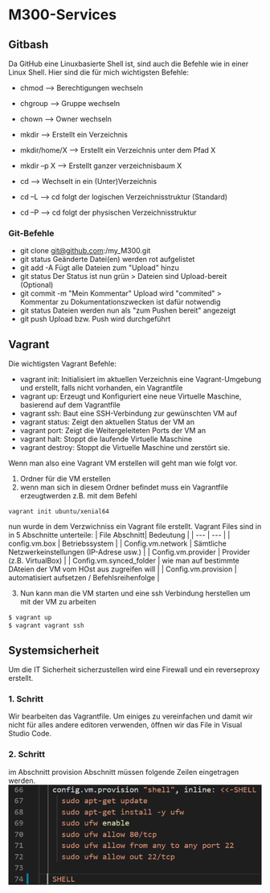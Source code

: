 # M300-Services

## Gitbash

Da GitHub eine Linuxbasierte Shell ist, sind auch die Befehle wie in einer Linux Shell. Hier sind die für mich wichtigsten Befehle:

* chmod --> Berechtigungen wechseln
* chgroup --> 		Gruppe wechseln
* chown	-->	Owner wechseln

* mkdir	-->	Erstellt ein Verzeichnis
* mkdir/home/X -->	Erstellt ein Verzeichnis unter dem Pfad X
* mkdir –p X --> 		Erstellt ganzer verzeichnisbaum X
* cd --> Wechselt in ein (Unter)Verzeichnis
* cd –L	-->	cd folgt der logischen Verzeichnisstruktur (Standard)
* cd –P	-->	cd folgt der physischen Verzeichnisstruktur

### Git-Befehle

*  git clone git@github.com:<Ihr Name>/my_M300.git
*  git status                       Geänderte Datei(en) werden rot aufgelistet
*  git add -A                      Fügt alle Dateien zum "Upload" hinzu
*  git status                      Der Status ist nun grün > Dateien sind Upload-bereit (Optional) 
*  git commit -m "Mein Kommentar"  Upload wird "commited" > Kommentar zu Dokumentationszwecken ist dafür notwendig
*  git status                      Dateien werden nun als "zum Pushen bereit" angezeigt
*  git push                        Upload bzw. Push wird durchgeführt

## Vagrant

Die wichtigsten Vagrant Befehle:

* vagrant init:       Initialisiert im aktuellen Verzeichnis eine Vagrant-Umgebung und erstellt, falls nicht vorhanden, ein Vagrantfile
* vagrant up:         Erzeugt und Konfiguriert eine neue Virtuelle Maschine, basierend auf dem Vagrantfile
* vagrant ssh:        Baut eine SSH-Verbindung zur gewünschten VM auf
* vagrant status:     Zeigt den aktuellen Status der VM an
* vagrant port:       Zeigt die Weitergeleiteten Ports der VM an
* vagrant halt:       Stoppt die laufende Virtuelle Maschine
* vagrant destroy:    Stoppt die Virtuelle Maschine und zerstört sie.

Wenn man also eine Vagrant VM erstellen will geht man wie folgt vor.

1. Ordner für die VM erstellen
2. wenn man sich in diesem Ordner befindet muss ein Vagrantfile erzeugtwerden z.B. mit dem Befehl 
```
vagrant init ubuntu/xenial64  
```
nun wurde in dem Verzwichniss ein Vagrant file erstellt. Vagrant Files sind in in 5 Abschnitte unterteile:
| File Abschnitt| Bedeutung |
| --- | --- |
| config.vm.box | Betriebssystem |
| Config.vm.network | Sämtliche Netzwerkeinstellungen (IP-Adrese usw.) |
| Config.vm.provider | Provider (z.B. VirtualBox) |
| Config.vm.synced_folder | wie man auf bestimmte DAteien der VM vom HOst aus zugreifen will |
|  Config.vm.provision | automatisiert aufsetzen / Befehlsreihenfolge |

3. Nun kann man die VM starten und eine ssh Verbindung herstellen um mit der VM zu arbeiten
```
$ vagrant up
$ vagrant vagrant ssh
```

## Systemsicherheit
Um die IT Sicherheit sicherzustellen wird eine Firewall und ein reverseproxy erstellt.

### 1. Schritt
Wir bearbeiten das Vagrantfile. Um einiges zu vereinfachen und damit wir nicht für alles andere editoren verwenden, öffnen wir das File in Visual Studio Code.

### 2. Schritt
im Abschnitt provision Abschnitt müssen folgende Zeilen eingetragen werden.
![Bild zu ufw Rules](https://github.com/petritajdari/M300-Services/blob/master/Images/ufw_rules.PNG "Bild zu ufw Rules")